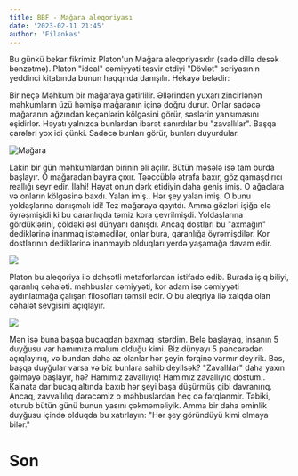 ```yaml
---
title: BBF - Mağara aleqoriyası
date: '2023-02-11 21:45'
author: 'Filankəs'
---
```


Bu günkü bekar fikrimiz Platon'un Mağara aleqoriyasıdır (sadə dillə desək bənzətmə). Platon "ideal" cəmiyyəti təsvir etdiyi "Dövlət" seriyasının yeddinci kitabında bunun haqqında danışılır. Hekayə belədir:

Bir neçə Məhkum bir mağaraya gətirlilir. Əllərindən yuxarı zincirlənən məhkumların üzü həmişə mağaranın içinə doğru durur. Onlar sadəcə mağaranın ağzından keçənlərin kölgəsini görür, səslərin yansımasını eşidirlər. Həyatı yalnızca bunlardan ibarət sanırdılar bu "zavallılar". Başqa çarələri yox idi çünki. Sadəcə bunları görür, bunları duyurdular.

![Mağara](https://i.imgur.com/p2koc7C.png)

Lakin bir gün məhkumlardan birinin əli açılır. Bütün məsələ isə tam burda başlayır. O mağaradan bayıra çıxır. Təəccüblə ətrafa baxır, göz qamaşdırıcı reallığı seyr edir. İlahi! Həyat onun dərk etidiyin daha geniş imiş. O ağaclara və onların kölgəsinə baxdı. Yalan imiş.. Hər şey yalan imiş. O bunu yoldaşlarına danışmalı idi! Tez mağaraya qayıtdı. Amma gözləri işiğa elə öyrəşmişidi ki bu qaranlıqda təmiz kora çevrilmişdi. Yoldaşlarına gördüklərini, çöldəki əsl dünyanı danışdı. Ancaq dostları bu "axmağın" dediklərinə inanmaq istəmədilər, onlar bura, qaranlığa öyrəmişdilər. Kor dostlarının dediklərinə inanmayıb olduqları yerdə yaşamağa davam edir.

![](https://i.imgur.com/fVwkESg.png)

Platon bu aleqoriya ilə dəhşətli metaforlardan istifadə edib. Burada işıq biliyi, qaranlıq cəhaləti. məhbuslar cəmiyyəti, kor adam isə cəmiyyəti aydınlatmağa çalışan filosofları təmsil edir. O bu aleqriya ilə xalqda olan cəhalət sevgisini açıqlayır.

![](https://i.imgur.com/ezDD9ea.png)

Mən isə buna başqa bucaqdan baxmaq istərdim. Belə başlayaq, insanın 5 duyğusu var hamımıza məlum olduğu kimi. Biz dünyayı 5 pəncərədən açıqlayırıq, və bundan daha az olanlar hər şeyin fərqinə varmır deyirik. Bəs, başqa duyğular varsa və biz bunlara sahib deyilsək? "Zavallılar" daha yaxın gəlməyə başlayır, hə? Hamımız zavallıyıq! Hamımız zavallıyıq dostum.. Kainata dar bucaq altında baxıb hər şeyi başa düşürmüş gibi davranırıq. Ancaq, zavvallılıq dərəcəmiz o məhbuslardan heç də fərqlənmir. Təbiki, oturub bütün günü bunun yasını çəkməməliyik. Amma bir daha əminlik duyğusu içində olduqda bu xatırlayın: "Hər şey göründüyü kimi olmaya bilər."

# Son

